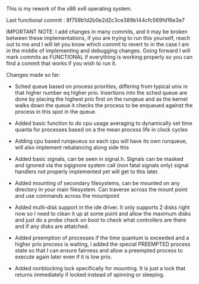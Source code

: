 This is my rework of the x86 xv6 operating system.

Last functional commit : 8f759b1d2b0e2d2c3ce389b144cfc569fd16e3e7

IMPORTANT NOTE: I add changes in many commits, and it may be broken between these implementations, if you are trying to run this yourself, reach out to me and I will let you know which commit to revert to in the case I am
in the middle of implementing and debugging changes. Going forward I will mark commits as FUNCTIONAL if everything is working properly so you can find a commit that works if you wish to run it.

Changes made so far:

  - Sched queue based on process priorities, differing from typical unix in that higher number eq higher prio. 
    Insertions into the sched queue are done by placing the highest prio first on the runqeue and as the kernel walks
    down the queue it checks the process to be enqueued against the process in this spot in the queue.

  - Added basic function to do cpu usage averaging to dynamically set time quanta for processes based on a the mean process life in clock cycles 
    
  - Adding cpu based runqeueus so each cpu will have its own runqueue, will also implement rebalancing along side this

  - Added basic signals, can be seen in signal.h. Signals can be masked and ignored via the sigignore system call (non fatal signals only)
    signal handlers not properly implemented yet will get to this later.

  - Added mounting of secondary filesystems, can be mounted on any directory in your main filesystem. Can traverse across the mount point and use commands
    across the mountpoint

  - Added multi-disk support in the ide driver. It only supports 2 disks right now so I need to clean it up at some point and allow the maximum disks and just do a probe check
    on boot to check what controllers are there and if any disks are attatched.

  - Added preemption of processes if the time quantum is exceeded and a higher prio process is waiting, i added the special PREEMPTED process state so that I can ensure fairness
    and allow a preempted process to execute again later even if it is low prio.

  - Added nonblocking lock specifically for mounting. It is just a lock that returns immediately if locked instead of spinning or sleeping.
